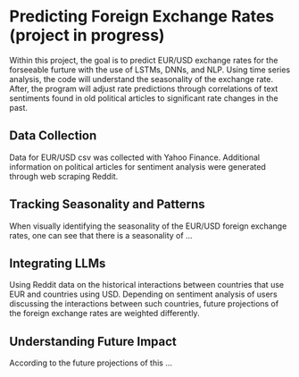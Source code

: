 # Predicting Foreign Exchange Rates (project in progress)
Within this project, the goal is to predict EUR/USD exchange rates for the forseeable furture with the use of LSTMs, DNNs, and NLP. Using time series analysis, the code will understand the seasonality of the exchange rate. After, the program will adjust rate predictions through correlations of text sentiments found in old political articles to significant rate changes in the past. 

## Data Collection 
Data for EUR/USD csv was collected with Yahoo Finance. Additional information on political articles for sentiment analysis were generated through web scraping Reddit. 

## Tracking Seasonality and Patterns 
When visually identifying the seasonality of the EUR/USD foreign exchange rates, one can see that there is a seasonality of ...

## Integrating LLMs 
Using Reddit data on the historical interactions between countries that use EUR and countries using USD. Depending on sentiment analysis of users discussing the interactions between such countries, future projections of the foreign exchange rates are weighted differently. 

## Understanding Future Impact 
According to the future projections of this ...